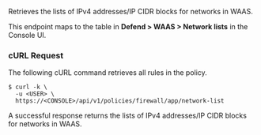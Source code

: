 Retrieves the lists of IPv4 addresses/IP CIDR blocks for networks in WAAS.

This endpoint maps to the table in **Defend > WAAS > Network lists** in the Console UI.

### cURL Request

The following cURL command retrieves all rules in the policy.

```
$ curl -k \
  -u <USER> \
  https://<CONSOLE>/api/v1/policies/firewall/app/network-list
```

A successful response returns the lists of IPv4 addresses/IP CIDR blocks for networks in WAAS.
